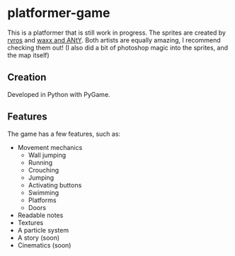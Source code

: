 # platformer-game
This is a platformer that is still work in progress.
The sprites are created by [rvros](https://rvros.itch.io/animated-pixel-hero) and [waxx and ANtY](https://waxx.itch.io/shadow-mines-asset-pack). Both artists are equally amazing, I recommend checking them out! (I also did a bit of photoshop magic into the sprites, and the map itself)

## Creation
Developed in Python with PyGame.

## Features
The game has a few features, such as:
- Movement mechanics
    - Wall jumping
    - Running
    - Crouching
    - Jumping
    - Activating buttons
    - Swimming
    - Platforms
    - Doors
- Readable notes
- Textures
- A particle system
- A story (soon)
- Cinematics (soon)
